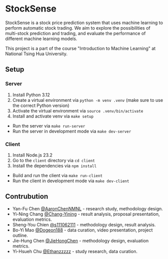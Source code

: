# StockSense

StockSense is a stock price prediction system that uses machine learning to perform automatic stock trading. We aim to explore the possibilities of multi-stock prediction and trading, and evaluate the performance of different machine learning models.

This project is a part of the course "Introduction to Machine Learning" at National Tsing Hua University.

## Setup

### Server

1. Install Python 3.12
2. Create a virtual environment via `python -m venv .venv` (make sure to use the correct Python version)
3. Activate the virtual environment via `source .venv/bin/activate`
4. Install and activate venv via `make setup`

- Run the server via `make run-server`
- Run the server in development mode via `make dev-server`

### Client

1. Install Node.js 23.2
2. Go to the `client` directory via `cd client`
3. Install the dependencies via `npm install`

- Build and run the client via `make run-client`
- Run the client in development mode via `make dev-client`

## Contrubution

- Yan-Fu Chen [@AaronChenNMNL](https://github.com/AaronChenNMNL) - research study, methodology design.
- Yi-Ning Chang [@Chang-Yining](https://github.com/Chang-Yining) - result analysis, proposal presentation, evaluation metrics.
- Sheng-You Chien [@s111062111](https://github.com/s111062111) - methodology design, result analysis.
- Bo-Yi Mao [@Dogeon188](https://github.com/Dogeon188) - data curation, video presentation, project outline.
- Jie-Hung Chen [@JieHongChen](https://github.com/JieHongChen) - methodology design, evaluation metrics.
- Yi-Hsueh Chu [@Ethanzzzzz](https://github.com/Ethanzzzzz) - study research, data curation.
